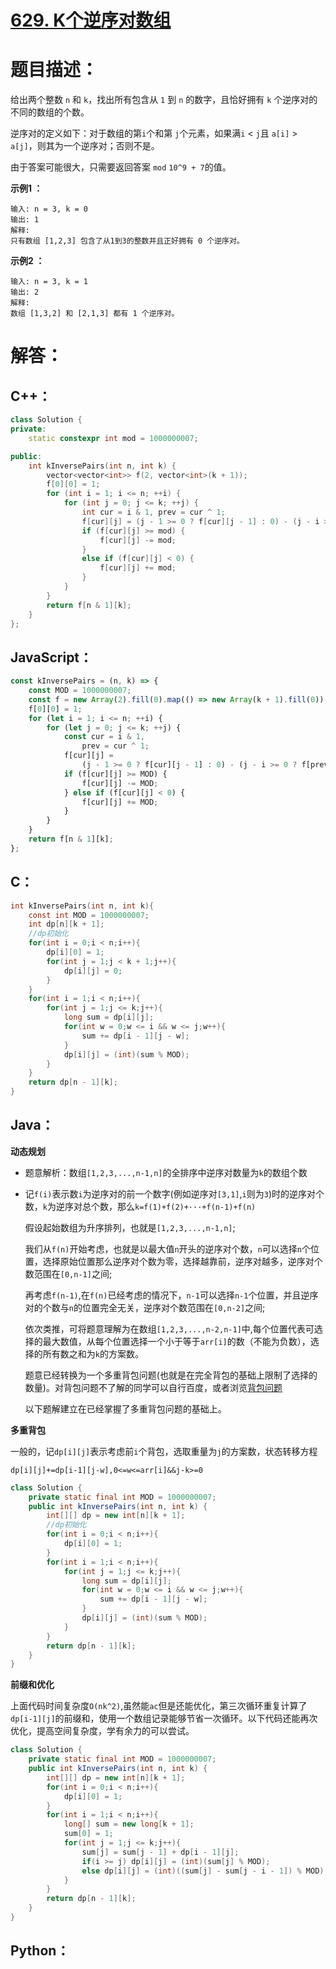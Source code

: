 # [629. K个逆序对数组](https://leetcode-cn.com/problems/k-inverse-pairs-array/)

# 题目描述：

给出两个整数 `n` 和 `k`，找出所有包含从 `1` 到 `n` 的数字，且恰好拥有 `k` 个逆序对的不同的数组的个数。

逆序对的定义如下：对于数组的第`i`个和第 `j`个元素，如果满`i` < `j`且 `a[i]` > `a[j]`，则其为一个逆序对；否则不是。

由于答案可能很大，只需要返回答案 `mod` `10^9 + 7`的值。



**示例1 ：**

```
输入: n = 3, k = 0
输出: 1
解释: 
只有数组 [1,2,3] 包含了从1到3的整数并且正好拥有 0 个逆序对。
```

**示例2 ：**

```
输入: n = 3, k = 1
输出: 2
解释: 
数组 [1,3,2] 和 [2,1,3] 都有 1 个逆序对。
```



# 解答：

## C++：

```cpp
class Solution {
private:
    static constexpr int mod = 1000000007;

public:
    int kInversePairs(int n, int k) {
        vector<vector<int>> f(2, vector<int>(k + 1));
        f[0][0] = 1;
        for (int i = 1; i <= n; ++i) {
            for (int j = 0; j <= k; ++j) {
                int cur = i & 1, prev = cur ^ 1;
                f[cur][j] = (j - 1 >= 0 ? f[cur][j - 1] : 0) - (j - i >= 0 ? f[prev][j - i] : 0) + f[prev][j];
                if (f[cur][j] >= mod) {
                    f[cur][j] -= mod;
                }
                else if (f[cur][j] < 0) {
                    f[cur][j] += mod;
                }
            }
        }
        return f[n & 1][k];
    }
};
```

## JavaScript：

```JavaScript
const kInversePairs = (n, k) => {
    const MOD = 1000000007;
    const f = new Array(2).fill(0).map(() => new Array(k + 1).fill(0));
    f[0][0] = 1;
    for (let i = 1; i <= n; ++i) {
        for (let j = 0; j <= k; ++j) {
            const cur = i & 1,
                prev = cur ^ 1;
            f[cur][j] =
                (j - 1 >= 0 ? f[cur][j - 1] : 0) - (j - i >= 0 ? f[prev][j - i] : 0) + f[prev][j];
            if (f[cur][j] >= MOD) {
                f[cur][j] -= MOD;
            } else if (f[cur][j] < 0) {
                f[cur][j] += MOD;
            }
        }
    }
    return f[n & 1][k];
};
```

## C：
```c
int kInversePairs(int n, int k){
    const int MOD = 1000000007;
    int dp[n][k + 1];
    //dp初始化
    for(int i = 0;i < n;i++){
        dp[i][0] = 1;
        for(int j = 1;j < k + 1;j++){
            dp[i][j] = 0;
        }
    }
    for(int i = 1;i < n;i++){
        for(int j = 1;j <= k;j++){
            long sum = dp[i][j];
            for(int w = 0;w <= i && w <= j;w++){
                sum += dp[i - 1][j - w];
            }
            dp[i][j] = (int)(sum % MOD);
        }
    }
    return dp[n - 1][k];
}
```

## Java：

**动态规划**

- 题意解析：数组`[1,2,3,...,n-1,n]`的全排序中逆序对数量为`k`的数组个数

- 记`f(i)`表示数`i`为逆序对的前一个数字(例如逆序对`[3,1]`,`i`则为`3`)时的逆序对个数，`k`为逆序对总个数，那么`k=f(1)+f(2)+···+f(n-1)+f(n)`

  假设起始数组为升序排列，也就是`[1,2,3,...,n-1,n]`;

  我们从`f(n)`开始考虑，也就是以最大值`n`开头的逆序对个数，`n`可以选择`n`个位置，选择原始位置那么逆序对个数为零，选择越靠前，逆序对越多，逆序对个数范围在`[0,n-1]`之间;

  再考虑`f(n-1)`,在`f(n)`已经考虑的情况下，`n-1`可以选择`n-1`个位置，并且逆序对的个数与`n`的位置完全无关，逆序对个数范围在`[0,n-2]`之间;

  依次类推，可将题意理解为在数组`[1,2,3,...,n-2,n-1]`中,每个位置代表可选择的最大数值，从每个位置选择一个小于等于`arr[i]`的数（不能为负数），选择的所有数之和为`k`的方案数。

  题意已经转换为一个多重背包问题(也就是在完全背包的基础上限制了选择的数量)。对背包问题不了解的同学可以自行百度，或者浏览[背包问题](https://oi-wiki.org/dp/knapsack/)

  以下题解建立在已经掌握了多重背包问题的基础上。

**多重背包**

一般的，记`dp[i][j]`表示考虑前`i`个背包，选取重量为`j`的方案数，状态转移方程

`dp[i][j]+=dp[i-1][j-w],0<=w<=arr[i]&&j-k>=0`


```java
class Solution {
    private static final int MOD = 1000000007;
    public int kInversePairs(int n, int k) {
        int[][] dp = new int[n][k + 1];
        //dp初始化
        for(int i = 0;i < n;i++){
            dp[i][0] = 1;
        }
        for(int i = 1;i < n;i++){
            for(int j = 1;j <= k;j++){
                long sum = dp[i][j];
                for(int w = 0;w <= i && w <= j;w++){
                    sum += dp[i - 1][j - w];
                }
                dp[i][j] = (int)(sum % MOD);
            }
        }
        return dp[n - 1][k];
    }
}
```
**前缀和优化**

上面代码时间复杂度`O(nk^2)`,虽然能`ac`但是还能优化，第三次循环重复计算了`dp[i-1][j]`的前缀和，使用一个数组记录能够节省一次循环。以下代码还能再次优化，提高空间复杂度，学有余力的可以尝试。

```java
class Solution {
    private static final int MOD = 1000000007;
    public int kInversePairs(int n, int k) {
        int[][] dp = new int[n][k + 1];
        for(int i = 0;i < n;i++){
            dp[i][0] = 1;
        }
        for(int i = 1;i < n;i++){
            long[] sum = new long[k + 1];
            sum[0] = 1;
            for(int j = 1;j <= k;j++){
                sum[j] = sum[j - 1] + dp[i - 1][j];
                if(i >= j) dp[i][j] = (int)(sum[j] % MOD);
                else dp[i][j] = (int)((sum[j] - sum[j - i - 1]) % MOD);
            }
        }
        return dp[n - 1][k];
    }
}
```

## Python：

```python

```
